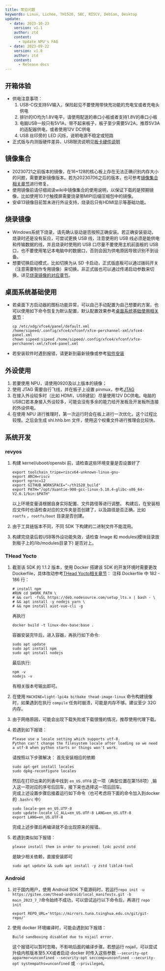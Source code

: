 ```yaml
---
title: 常见问题
keywords: Linux, Lichee, TH1520, SBC, RISCV, Debian, Desktop
update:
  - date: 2023-10-23
    version: v1.1
    author: ztd
    content:
      - Update NPU's FAQ
  - date: 2023-09-22
    version: v1.0
    author: ztd
    content:
      - Release docs
---
```

## 开箱体验
- 供电注意事项：
  1. USB-C仅支持5V输入，保险起见不要使用带快充功能的充电宝或者充电头供电
  2. 排针的IO均为1.8V电平，请使用配送的串口小板或者支持1.8V的串口小板
  3. 电脑USB一般只有5V1A，带不起来板子，板子至少需要5V2A，推荐5V3A的适配器供电，或者使用12V DC供电
  4. USB 丝印旁的 LED 闪烁，说明电源不稳定或短路
- 正式版与内测版硬件差异、USB限流说明见[板卡硬件说明](https://en.wiki.sipeed.com/hardware/zh/lichee/th1520/lpi4a/2_unbox.html#%E6%9D%BF%E5%8D%A1%E7%A1%AC%E4%BB%B6%E8%AF%B4%E6%98%8E)

## 镜像集合
- 20230721之前版本的镜像，在16+128的核心板上存在无法正确识别内存大小的问题，需要更新镜像版本。若为20230706之后的版本，也可参考[镜像集合相关章节](https://wiki.sipeed.com/hardware/zh/lichee/th1520/lpi4a/3_images.html#%E5%86%85%E5%AD%98%E9%97%AE%E9%A2%98%E4%BF%AE%E5%A4%8D%E8%AF%B4%E6%98%8E)进行修复。
- 使用镜像前请仔细阅读wiki中镜像集合的使用说明，以保证下载的是预期镜像，比如使用10.1寸触摸屏需要烧录带MIPI后缀压缩包中的镜像。
- 安卓13镜像目前暂未进行外设支持，烧录后只有HDMI显示等基础功能。

## 烧录镜像
- Windows系统下烧录，请先确认驱动是否按照正确安装。若正确安装驱动，烧录时还是没有反应，可尝试更换 USB 线，注意使用的 USB 线必须是能供电和传输数据的线，并且烧录时使用的 USB 口尽量不要使用主机前面板的 USB 口，也不要使用笔记本电脑中的数据口，否则会因为供电原因导致识别不到设备。
- 想要切换启动模式，比如切换为从 SD 卡启动，正式版底板可以通过拨码开关（注意需要制作专用镜像）来切换，非正式版也可以通过传递启动参数来切换，详见[烧录镜像的对应章节](https://wiki.sipeed.com/hardware/zh/lichee/th1520/lpi4a/4_burn_image.html#U-Boot)。

## 桌面系统基础使用
- 若桌面下方启动器的图标功能异常，可以自己手动配置为自己想要的方案，也可以使用如下命令恢复为默认配置，默认配置效果参考[桌面系统基础使用相关章节](https://wiki.sipeed.com/hardware/zh/lichee/th1520/lpi4a/5_desktop.html#%E6%B5%8F%E8%A7%88%E5%99%A8)：
	```shell
	cp /etc/xdg/xfce4/panel/default.xml /home/sipeed/.config/xfce4/xfconf/xfce-perchannel-xml/xfce4-panel.xml
	chown sipeed:sipeed /home/sipeed/.config/xfce4/xfconf/xfce-perchannel-xml/xfce4-panel.xml
	```
- 若安装软件时遇到报错，请更新到最新镜像或参考[软件安装](https://en.wiki.sipeed.com/hardware/zh/lichee/th1520/lpi4a/5_desktop.html#%E8%BD%AF%E4%BB%B6%E5%AE%89%E8%A3%85)

## 外设使用
1. 若要使用 NPU，请使用0920及以上版本的镜像；
2. 使用 JTAG 需要自行飞线，并在板子上设置 pinmux，参考[JTAG](https://en.wiki.sipeed.com/hardware/zh/lichee/th1520/lpi4a/6_peripheral.html#JTAG)
3. 在接入外设较多时（比如 HDMI，USB键鼠）尽量使用12V DC供电。电脑的USB口若本身接入外设较多，可能会没有多余的能力给开发板及开发板所连接的外设供电。
4. 在使用 NPU 进行推理时，第一次运行时会在板上进行一次优化，这个过程比较慢。之后会生成 shl.hhb.bm 文件，使用这个权重文件进行推理会比较快。

## 系统开发
### revyos

1. 构建 kernel/uboot/opensbi 前，请检查这些环境变量是否设置好了
	```shell
	export toolchain_tripe=riscv64-unknown-linux-gnu-
	export ARCH=riscv
	export nproc=12
	export GITHUB_WORKSPACE="~/th1520_build"
	export PATH="/opt/Xuantie-900-gcc-linux-5.10.4-glibc-x86_64-V2.6.1/bin:$PATH"
	```
	以上环境变量请根据自身实际配置、文件路径等进行调整。
	构建后，在安装相应文件时也请检查对应的文件夹是否创建了，以及路径是否正确，比如 `rootfs` ，`rootfs/boot` 目录是否创建。

2. 由于工具链版本不同，不同 SDK 下构建的二进制文件不能混用。
3. 构建完烧录后若USB等外设功能失效，请检查 Image 和 modules(模块目录放到板子上的/lib/modules目录下) 是否对上。

### THead Yocto

1. 截至该 SDK 的 1.1.2 版本，使用 Docker 搭建该 SDK 的开发环境时需要更改 Dockerfile，具体改动参考[THead Yocto相关章节](https://wiki.sipeed.com/hardware/zh/lichee/th1520/lpi4a/7_develop_thead.html#%E6%90%AD%E5%BB%BAYocto%E7%BC%96%E8%AF%91%E7%8E%AF%E5%A2%83)：
	注释 Dockerfile 中 182 - 186 行：
	```shell
	# install npm
	#RUN cd $WORK_PATH \
	# && curl -fsSL https://deb.nodesource.com/setup_lts.x | bash - \
	# && apt install -y nodejs yarn \
	# && npm install aiot-vue-cli -g
	```

	再执行 
	```shell
	docker build -t linux-dev-base:base .
	```
	
	容器安装完毕后，进入容器，再执行如下命令:
	```shell
	sudo apt update
	sudo apt install npm
	sudo apt install nodejs
	```

	最后执行:  
	```shell
	npm -v
	nodejs -v
	```

	有相关版本号输出即可。

3. 在使用 `MACHINE=light-lpi4a bitbake thead-image-linux` 命令构建镜像时，如果遇到在执行 `compile` 任务时崩溃，可能是内存不够。建议至少 32G 内存。

4. 由于网络原因，可能会出现下载失败或下载很慢的情况，推荐使用代理下载。

5. 若遇到如下报错：
	```text
	Please use a locale setting which supports utf-8.
	Python can't change the filesystem locale after loading so we need a utf-8 when python starts or things won't work.
	```
	请按照以下步骤解决：
	首先安装相应的依赖
	```shell
	sudo apt-get install locales
	sudo dpkg-reconfigure locales 
	```
	然后在打印出来的列表中找到 `en_US.UTF8` 这一项（典型位置在第158项）,输入这一项对应的序号后回车，接下来也选择这一项后回车。  
	完成上述设置步骤后接着运行如下命令（也可考虑将下面的命令加入到docker的 `.bashrc` 中）
	```shell
	sudo locale-gen en_US.UTF-8
	sudo update-locale LC_ALL=en_US.UTF-8 LANG=en_US.UTF-8
	export LANG=en_US.UTF-8
	```
	完成上述步骤后再编译就不会出现原来的报错。

5. 若遇到类似如下报错：
	```text
	please install them in order to proceed: lz4c pzstd zstd
	```
	是缺少相关依赖，直接安装即可
	```shell
	sudo apt update && sudo apt install -y zstd liblz4-tool
	```
### Android

1. 对于国内用户，使用 Android SDK 下载源码时，若运行`repo init -u https://gitee.com/thead-android/local_manifests.git -b main_2023_7_7`命令始终不成功，可以尝试运行以下命令后，再进行 `repo init`
	```
	export REPO_URL='https://mirrors.tuna.tsinghua.edu.cn/git/git-repo/'
	```

2. 使用 docker 环境编译时，可能会遇到如下报错：
	```shell
	Build sandboxing disabled due to nsjail error. 
	```
	这个报错可以暂时忽略，不影响后面的编译步骤。若想运行 nsjail，可以尝试升级内核版本至5.XX或者启动 docker 时传入这些参数 `--security-opt apparmor=unconfined --security-opt seccomp=unconfined --security-opt systempaths=unconfined` 或 `--privileged`。
